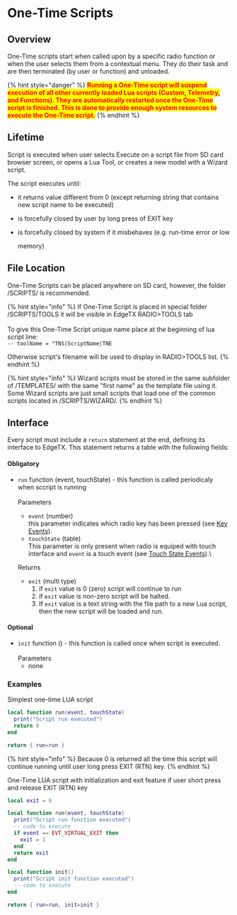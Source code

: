 # One-Time Scripts

## Overview

One-Time scripts start when called upon by a specific radio function or when the user selects them from a contextual menu. They do their task and are then terminated (by user or function) and unloaded.&#x20;

{% hint style="danger" %}
<mark style="color:red;">**Running a One-Time script will suspend execution of all other currently loaded Lua scripts (Custom, Telemetry, and Functions). They are automatically restarted once the One-Time script is finished. This is done to provide enough system resources to execute the One-Time script.**</mark>
{% endhint %}

## Lifetime

Script is executed when user selects Execute on a script file from SD card browser screen, or opens a Lua Tool, or creates a new model with a Wizard script.

The script executes until:

* it returns value different from 0 (except returning string that contains new script name to be executed)
* is forcefully closed by user by long press of EXIT key
*   is forcefully closed by system if it misbehaves (e.g. run-time error or low

    memory)

## File Location

One-Time Scripts can be placed anywhere on SD card, however, the folder /SCRIPTS/ is recommended.

{% hint style="info" %}
If One-Time Script is placed in special folder /SCRIPTS/TOOLS it will be visible in EdgeTX RADIO>TOOLS tab\
\
To give this One-Time Script unique name place at the beginning of lua script line: \
`-- toolName = "TNS|ScriptName|TNE`

Otherwise script's filename will be used to display in RADIO>TOOLS list.
{% endhint %}

{% hint style="info" %}
Wizard scripts must be stored in the same subfolder of /TEMPLATES/ with the same "first name" as the template file using it. Some Wizard scripts are just small scripts that load one of the common scripts located in /SCRIPTS/WIZARD/.
{% endhint %}

## **Interface**

Every script must include a `return` statement at the end, defining its interface to EdgeTX. This statement returns a table with the following fields:

#### Obligatory

*   `run` function (event, touchState) - this function is called periodicaly when sccript is running\
    \
    Parameters

    * `event` (number)\
      this parameter indicates which radio key has been pressed (see [Key Events](../part\_iii\_-\_opentx\_lua\_api\_reference/constants/key\_events.md)).
    * `touchState` (table) \
      This parameter is only present when radio is equiped with touch interface and `event` is a touch event (see [Touch State Events](../part\_iii\_-\_opentx\_lua\_api\_reference/constants/touch-event-constants.md)).\


    Returns

    * `exit` (multi type)&#x20;
      1. if `exit` value is 0 (zero) script will continue to run&#x20;
      2. if `exit` value is non-zero script will be halted.&#x20;
      3. If `exit` value is a text string with the file path to a new Lua script, then the new script will be loaded and run.

#### Optional

* `init` function () - this function is called once when script is executed.\
  \
  Parameters
  * none

### Examples

Simplest one-time LUA script

```lua
local function run(event, touchState)
  print("Script run executed")
  return 0
end

return { run=run }
```

{% hint style="info" %}
Because 0 is returned all the time this script will continue running until user long press EXIT (RTN) key.&#x20;
{% endhint %}

One-Time LUA script with initialization and exit feature if user short press and release EXIT (RTN) key&#x20;

```lua
local exit = 0

local function run(event, touchState)
  print("Script run function executed")
  -- code to execute
  if event == EVT_VIRTUAL_EXIT then 
    exit = 1
  end 
  return exit
end

local function init()
  print("Script init function executed")
  -- code to execute
end

return { run=run, init=init }
```
